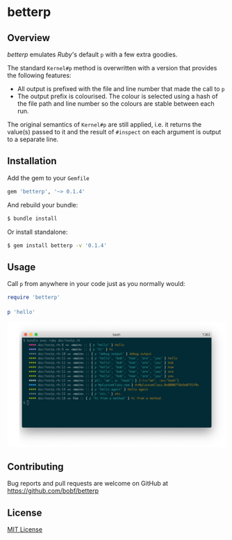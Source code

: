 # betterp

## Overview

_betterp_ emulates  _Ruby_'s default `p` with a few extra goodies.

The standard `Kernel#p` method is overwritten with a version that provides the following features:

* All output is prefixed with the file and line number that made the call to `p`
* The output prefix is colourised. The colour is selected using a hash of the file path and line number so the colours are stable between each run.

The original semantics of `Kernel#p` are still applied, i.e. it returns the value(s) passed to it and the result of `#inspect` on each argument is output to a separate line.

## Installation

Add the gem to your `Gemfile`

```ruby
gem 'betterp', '~> 0.1.4'
```

And rebuild your bundle:

```bash
$ bundle install
```

Or install standalone:
```bash
$ gem install betterp -v '0.1.4'
```

## Usage

Call `p` from anywhere in your code just as you normally would:

```ruby
require 'betterp'

p 'hello'
```

![betterp](doc/images/screenshot.png)

## Contributing

Bug reports and pull requests are welcome on GitHub at https://github.com/bobf/betterp

## License

[MIT License](LICENSE)
